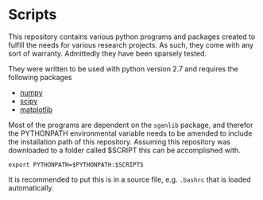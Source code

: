 Scripts
=======

This repository contains various python programs and packages created to fulfill the needs for various research projects. As such, they come with any sort of warranty. Admittedly they have been sparsely tested.

They were written to be used with python version 2.7 and requires the following packages 
* [numpy](http://www.numpy.org/)
* [scipy](http://www.scipy.org/)
* [matplotlib](http://www.matplotlib.org/)

Most of the programs are dependent on the `sgenlib` package, and therefor the PYTHONPATH environmental variable needs to be amended to include the installation path of this repository. Assuming this repository was downloaded to a folder called $SCRIPT this can be accomplished with.

```
export PYTHONPATH=$PYTHONPATH:$SCRIPTS 
```

It is recommended to put this is in a source file, e.g. `.bashrc` that is loaded automatically. 
